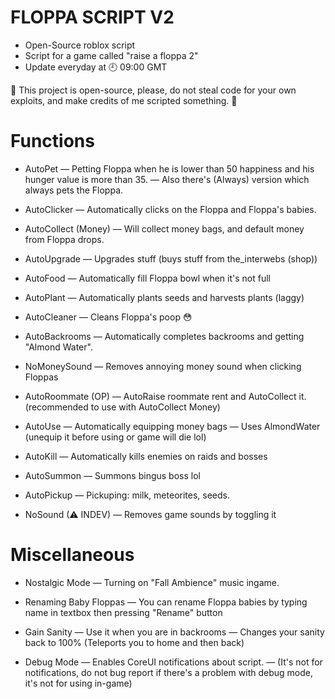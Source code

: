 # FLOPPA SCRIPT V2
- Open-Source roblox script
- Script for a game called "raise a floppa 2"
- Update everyday at 🕘 09:00 GMT

💫 This project is open-source, please, do not steal code for your own exploits, and make credits of me scripted something. 💫

# Functions
- AutoPet
— Petting Floppa when he is lower than 50 happiness and his hunger value is more than 35.
— Also there's (Always) version which always pets the Floppa.

- AutoClicker
— Automatically clicks on the Floppa and Floppa's babies.

- AutoCollect (Money)
— Will collect money bags, and default money from Floppa drops.

- AutoUpgrade
— Upgrades stuff (buys stuff from the_interwebs (shop))

- AutoFood
— Automatically fill Floppa bowl when it's not full

- AutoPlant
— Automatically plants seeds and harvests plants (laggy)

- AutoCleaner
— Cleans Floppa's poop :flushed:

- AutoBackrooms
— Automatically completes backrooms and getting "Almond Water".

- NoMoneySound
— Removes annoying money sound when clicking Floppas

- AutoRoommate (OP)
— AutoRaise roommate rent and AutoCollect it. (recommended to use with AutoCollect Money)

- AutoUse
— Automatically equipping money bags
— Uses AlmondWater (unequip it before using or game will die lol)

- AutoKill
— Automatically kills enemies on raids and bosses

- AutoSummon
— Summons bingus boss lol

- AutoPickup
— Pickuping: milk, meteorites, seeds.

- NoSound (⚠ INDEV)
— Removes game sounds by toggling it

# Miscellaneous

- Nostalgic Mode
— Turning on "Fall Ambience" music ingame.

- Renaming Baby Floppas
— You can rename Floppa babies by typing name in textbox then pressing "Rename" button

- Gain Sanity
— Use it when you are in backrooms
— Changes your sanity back to 100% (Teleports you to home and then back)

- Debug Mode
— Enables CoreUI notifications about script.
— (It's not for notifications, do not bug report if there's a problem with debug mode, it's not for using in-game)
